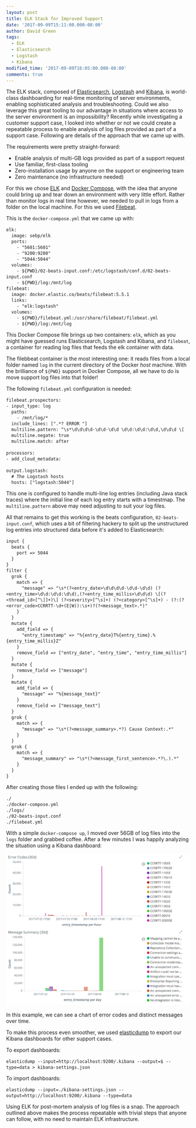 ```yaml
---
layout: post
title: ELK Stack for Improved Support
date: '2017-09-09T15:11:00.000-08:00'
author: David Green
tags:
  - ELK
  - Elasticsearch
  - Logstash
  - Kibana
modified_time: '2017-09-09T16:05:00.000-08:00'
comments: true
---
```


The ELK stack, composed of [Elasticsearch](https://www.elastic.co/products/elasticsearch), [Logstash](https://www.elastic.co/products/logstash) and [Kibana](https://www.elastic.co/products/kibana), is world-class dashboarding for real-time monitoring of server environments, enabling sophisticated analysis and troubleshooting.  Could we also leverage this great tooling to our advantage in situations where access to the server environment is an impossibility?  Recently while investigating a customer support case, I looked into whether or not we could create a repeatable process to enable analysis of log files provided as part of a support case.  Following are details of the approach that we came up with.

The requirements were pretty straight-forward:

* Enable analysis of multi-GB logs provided as part of a support request
* Use familiar, first-class tooling
* Zero-installation usage by anyone on the support or engineering team
* Zero maintenance (no infrastructure needed)

For this we chose [ELK](https://www.elastic.co/products) and [Docker Compose](https://docs.docker.com/compose/), with the idea that anyone could bring up and tear down an environment with very little effort.  Rather than monitor logs in real time however, we needed to pull in logs from a folder on the local machine.  For this we used [Filebeat](https://www.elastic.co/products/beats/filebeat).

This is the `docker-compose.yml` that we came up with:

    elk:
      image: sebp/elk
      ports:
        - "5601:5601"
        - "9200:9200"
        - "5044:5044"
      volumes:
        - ${PWD}/02-beats-input.conf:/etc/logstash/conf.d/02-beats-input.conf
        - ${PWD}/log:/mnt/log
    filebeat:
      image: docker.elastic.co/beats/filebeat:5.5.1
      links:
        - "elk:logstash"
      volumes:
        - ${PWD}/filebeat.yml:/usr/share/filebeat/filebeat.yml
        - ${PWD}/log:/mnt/log

This Docker Compose file brings up two containers: `elk`, which as you might have guessed runs Elasticsearch, Logstash and Kibana, and `filebeat`, a container for reading log files that feeds the elk container with data.

The filebbeat container is the most interesting one: it reads files from a local folder named `log` in the current directory of the Docker _host_ machine.  With the brilliance of `${PWD}` support in Docker Compose, all we have to do is move support log files into that folder!

The following `filebeat.yml` configuration is needed:

    filebeat.prospectors:
    - input_type: log
      paths:
        - /mnt/log/*
      include_lines: [".*? ERROR "]
      multiline.pattern: ^\s*\d\d\d\d-\d\d-\d\d \d\d:\d\d:\d\d,\d\d\d \[
      multiline.negate: true
      multiline.match: after

    processors:
    - add_cloud_metadata:

    output.logstash:
      # The Logstash hosts
      hosts: ["logstash:5044"]

This one is configured to handle multi-line log entries (including Java stack traces) where the initial line of each log entry starts with a timestmap.  The `multiline.pattern` above may need adjusting to suit your log files.

All that remains to get this working is the beats configuration, `02-beats-input.conf`, which uses a bit of filtering hackery to split up the unstructured log entries into structured data before it's added to Elasticsearch:

    input {
      beats {
        port => 5044
      }
    }
    filter {
      grok {
        match => {
          "message" => "\s*(?<entry_date>\d\d\d\d-\d\d-\d\d) (?<entry_time>\d\d:\d\d:\d\d),(?<entry_time_millis>\d\d\d) \[(?<thread_id>[^\]]+)\] (?<severity>[^\s]+) (?<category>[^\s]+) - (?:(?<error_code>CCRRTT-\d+(E|W)):\s+)?(?<message_text>.*)"
        }
      }
      mutate {
        add_field => {
          "entry_timestamp" => "%{entry_date}T%{entry_time}.%{entry_time_millis}Z"
        }
        remove_field => ["entry_date", "entry_time", "entry_time_millis"]
      }
      mutate {
        remove_field => ["message"]
      }
      mutate {
        add_field => {
          "message" => "%{message_text}"
        }
        remove_field => ["message_text"]
      }
      grok {
        match => {
          "message" => "\s*(?<message_summary>.*?) Cause Context:.*"
        }
      }
      grok {
        match => {
          "message_summary" => "\s*(?<message_first_sentence>.*?\.).*"
        }
      }
    }

After creating those files I ended up with the following:

    ./
    ./docker-compose.yml
    ./logs/
    ./02-beats-input.conf
    ./filebeat.yml

With a simple `docker-compose up`, I moved over 56GB of log files into the `logs` folder and grabbed coffee.  After a few minutes I was happily analyzing the situation using a Kibana dashboard:

<img alt="Kibbana Dashboard" src="/images/blog/2017-09/kibana-dashboard.png" class="border center" />

In this example, we can see a chart of error codes and distinct messages over time.

To make this process even smoother, we used [elasticdump](https://www.npmjs.com/package/elasticdump) to export our Kibana dashboards for other support cases.

To export dashboards:

    elasticdump --input=http://localhost:9200/.kibana --output=$ --type=data > kibana-settings.json

To import dashboards:

    elasticdump --input=./kibana-settings.json --output=http://localhost:9200/.kibana --type=data

Using ELK for post-mortem analysis of log files is a snap.  The approach outlined above makes the process repeatable with trivial steps that anyone can follow, with no need to maintain ELK infrastructure.
